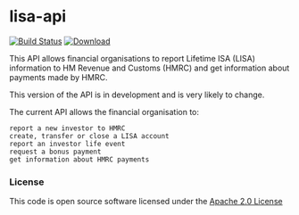 # lisa-api

[![Build Status](https://travis-ci.org/hmrc/lisa-api.svg)](https://travis-ci.org/hmrc/lisa-api) [ ![Download](https://api.bintray.com/packages/hmrc/releases/lisa-api/images/download.svg) ](https://bintray.com/hmrc/releases/lisa-api/_latestVersion)



This API allows financial organisations to report Lifetime ISA (LISA) information to HM Revenue and Customs (HMRC) and get information about payments made by HMRC.

This version of the API is in development and is very likely to change.

The current API allows the financial organisation to:

    report a new investor to HMRC
    create, transfer or close a LISA account
    report an investor life event
    request a bonus payment
    get information about HMRC payments



### License

This code is open source software licensed under the [Apache 2.0 License]("http://www.apache.org/licenses/LICENSE-2.0.html")
